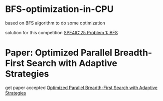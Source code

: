 # BFS-optimization-in-CPU
based on BFS algorithm to do some optimization 

solution for this competition [SPE4IC'25 Problem 1: BFS](https://speedcode.org/ide/contest.html?ppopp_test_bfs_v1)

# Paper: Optimized Parallel Breadth-First Search with Adaptive Strategies
get paper accepted [Optimized Parallel Breadth-First Search with Adaptive Strategies](https://dl.acm.org/doi/abs/10.1145/3711708.3723449)
